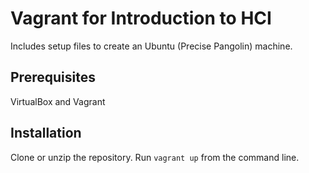 Vagrant for Introduction to HCI
=====

Includes setup files to create an Ubuntu (Precise Pangolin) machine.

Prerequisites
----
VirtualBox and Vagrant

Installation
----
Clone or unzip the repository. Run ```vagrant up``` from the command line.
